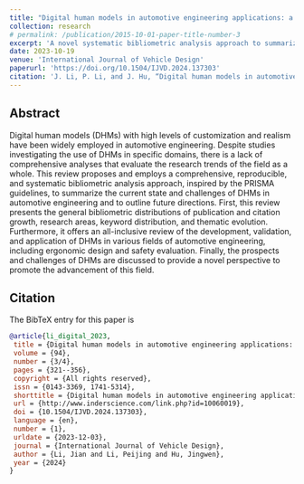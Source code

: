 ```yaml
---
title: "Digital human models in automotive engineering applications: a bibliometric analysis of research progress and prospects"
collection: research
# permalink: /publication/2015-10-01-paper-title-number-3
excerpt: 'A novel systematic bibliometric analysis approach to summarize the current state and challenges of digital human modeling in automotive engineering and to outline future direction.'
date: 2023-10-19
venue: 'International Journal of Vehicle Design'
paperurl: 'https://doi.org/10.1504/IJVD.2024.137303'
citation: 'J. Li, P. Li, and J. Hu, “Digital human models in automotive engineering applications: a bibliometric analysis of research progress and prospects,” International Journal of Vehicle Design, vol. 94, no. 3/4, pp. 321–356, Mar 2024, doi: 10.1504/IJVD.2024.137303.'
---
```


## Abstract

Digital human models (DHMs) with high levels of customization
and realism have been widely employed in automotive engineering. Despite
studies investigating the use of DHMs in specific domains, there is a lack of
comprehensive analyses that evaluate the research trends of the field as a
whole. This review proposes and employs a comprehensive, reproducible, and
systematic bibliometric analysis approach, inspired by the PRISMA guidelines,
to summarize the current state and challenges of DHMs in automotive
engineering and to outline future directions. First, this review presents the
general bibliometric distributions of publication and citation growth, research
areas, keyword distribution, and thematic evolution. Furthermore, it offers an
all-inclusive review of the development, validation, and application of DHMs
in various fields of automotive engineering, including ergonomic design and
safety evaluation. Finally, the prospects and challenges of DHMs are discussed
to provide a novel perspective to promote the advancement of this field.

## Citation

The BibTeX entry for this paper is

```bibtex
@article{li_digital_2023,
 title = {Digital human models in automotive engineering applications: a bibliometric analysis of research progress and prospects},
 volume = {94},
 number = {3/4},
 pages = {321--356},
 copyright = {All rights reserved},
 issn = {0143-3369, 1741-5314},
 shorttitle = {Digital human models in automotive engineering applications},
 url = {http://www.inderscience.com/link.php?id=10060019},
 doi = {10.1504/IJVD.2024.137303},
 language = {en},
 number = {1},
 urldate = {2023-12-03},
 journal = {International Journal of Vehicle Design},
 author = {Li, Jian and Li, Peijing and Hu, Jingwen},
 year = {2024}
}
```

<!-- ### [Download paper here](https://peijli.github.io/files/2023_IJVD-132836_TAFPV.pdf) -->

<!-- ## Recommended citation

Li J, Li P (2023) Digital human models in automotive engineering applications: a bibliometric analysis of research progress and prospects. Accepted by the International Journal of Vehicle Design. -->
